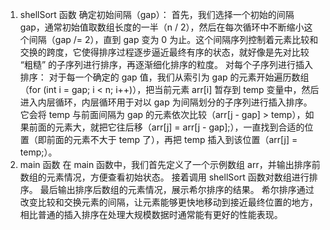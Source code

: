 1. shellSort 函数
确定初始间隔（gap）：
首先，我们选择一个初始的间隔 gap，通常初始值取数组长度的一半（n / 2），然后在每次循环中不断缩小这个间隔（gap /= 2），直到 gap 变为 0 为止。这个间隔序列控制着元素比较和交换的跨度，它使得排序过程逐步逼近最终有序的状态，就好像是先对比较 “粗糙” 的子序列进行排序，再逐渐细化排序的粒度。
对每个子序列进行插入排序：
对于每一个确定的 gap 值，我们从索引为 gap 的元素开始遍历数组（for (int i = gap; i < n; i++)），把当前元素 arr[i] 暂存到 temp 变量中，然后进入内层循环，内层循环用于对以 gap 为间隔划分的子序列进行插入排序。它会将 temp 与前面间隔为 gap 的元素依次比较（arr[j - gap] > temp），如果前面的元素大，就把它往后移（arr[j] = arr[j - gap];），一直找到合适的位置（即前面的元素不大于 temp 了），再把 temp 插入到该位置（arr[j] = temp;）。
2. main 函数
在 main 函数中，我们首先定义了一个示例数组 arr，并输出排序前数组的元素情况，方便查看初始状态。
接着调用 shellSort 函数对数组进行排序。
最后输出排序后数组的元素情况，展示希尔排序的结果。
希尔排序通过改变比较和交换元素的间隔，让元素能够更快地移动到接近最终位置的地方，相比普通的插入排序在处理大规模数据时通常能有更好的性能表现。